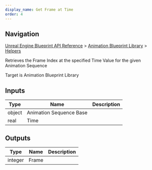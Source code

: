 ```yaml
---
display_name: Get Frame at Time
order: 4
---
```

## Navigation

[Unreal Engine Blueprint API Reference](https://dev.epicgames.com/documentation/en-us/unreal-engine/BlueprintAPI) > [Animation Blueprint Library](https://dev.epicgames.com/documentation/en-us/unreal-engine/BlueprintAPI/AnimationBlueprintLibrary) > [Helpers](https://dev.epicgames.com/documentation/en-us/unreal-engine/BlueprintAPI/AnimationBlueprintLibrary/Helpers)

Retrieves the Frame Index at the specified Time Value for the given Animation Sequence

Target is Animation Blueprint Library

## Inputs

| Type | Name | Description |
| --- | --- | --- |
| object | Animation Sequence Base |  |
| real | Time |  |

## Outputs

| Type | Name | Description |
| --- | --- | --- |
| integer | Frame |  |
